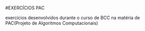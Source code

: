 #EXERCÍCIOS PAC

exercícios desenvolvidos durante o curso de BCC na matéria de PAC(Projeto de Algoritmos Computacionais)
